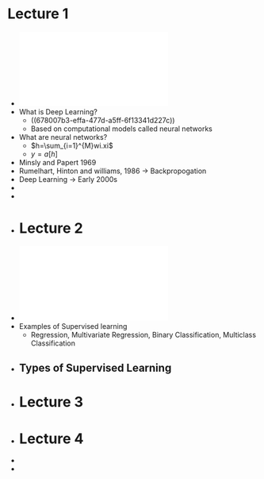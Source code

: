 # Lecture 1
- ![L1.pdf](../assets/L1_1736443730816_0.pdf)
- What is Deep Learning?
	- ((678007b3-effa-477d-a5ff-6f13341d227c))
	- Based on computational models called neural networks
- What are neural networks?
	- $h=\sum_{i=1}^{M}wi.xi$
	- $y=a\left\lbrack h\right\rbrack$
- Minsly and Papert 1969
- Rumelhart, Hinton and williams, 1986 -> Backpropogation
- Deep Learning -> Early 2000s
-
-
- # Lecture 2
- ![L2_Slides.pdf](../assets/L2_Slides_1736444175435_0.pdf)
- Examples of Supervised learning
	- Regression, Multivariate Regression, Binary Classification, Multiclass Classification
- Types of Supervised Learning
	-
- # Lecture 3
- # Lecture 4
-
-
